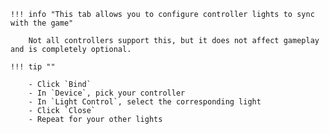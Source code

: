     !!! info "This tab allows you to configure controller lights to sync with the game"

        Not all controllers support this, but it does not affect gameplay and is completely optional.
    
    !!! tip ""

        - Click `Bind`
        - In `Device`, pick your controller
        - In `Light Control`, select the corresponding light
        - Click `Close`
        - Repeat for your other lights